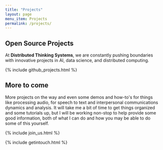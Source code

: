 ```yaml
---
title: "Projects"
layout: page
menu_item: Projects
permalink: /projects/
---
```


## Open Source Projects

At **Distributed Thinking Systems**, we are constantly pushing boundaries with innovative projects in AI, data science, and distributed computing.

{% include github_projects.html %}

## More to come

<div class=body>

More projects on the way and even some demos and how-to's for things like processing audio, for speech to text and interpersonal communications dynamics and analysis. It will take me a bit of time  to get things organized and some tutorials up, but I will be working non-stop to help provide some good information, both of what I can do and how you may be able to do some of this yourself.
</div>

{% include join_us.html %}

{% include getintouch.html %}
